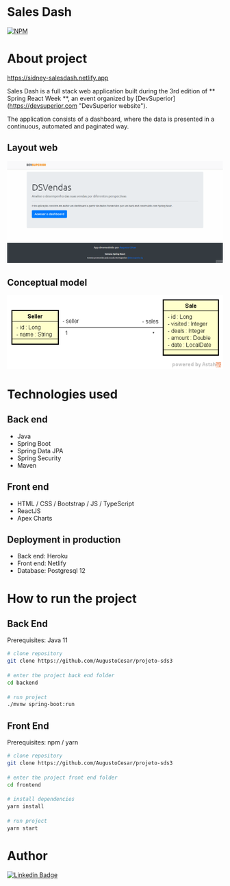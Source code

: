 # Sales Dash 
[![NPM](https://img.shields.io/npm/l/react)](https://github.com/AugustoCesar/projeto-sds3/blob/master/LICENSE) 

# About project

https://sidney-salesdash.netlify.app

Sales Dash is a full stack web application built during the 3rd edition of ** Spring React Week **, an event organized by [DevSuperior] (https://devsuperior.com "DevSuperior website").

The application consists of a dashboard, where the data is presented in a continuous, automated and paginated way.

## Layout web
![Web 1](https://github.com/sidneyrod/assets/blob/main/others/desktop.gif)

## Conceptual model
![Modelo Conceitual](https://github.com/AugustoCesar/assets/blob/main/sds3/sds3-mc.png)

# Technologies used
## Back end
- Java
- Spring Boot
- Spring Data JPA
- Spring Security
- Maven
## Front end
- HTML / CSS / Bootstrap / JS / TypeScript
- ReactJS
- Apex Charts
## Deployment in production
- Back end: Heroku
- Front end: Netlify
- Database: Postgresql 12

# How to run the project

## Back End
Prerequisites: Java 11

```bash
# clone repository
git clone https://github.com/AugustoCesar/projeto-sds3

# enter the project back end folder
cd backend

# run project
./mvnw spring-boot:run
```

## Front End
Prerequisites: npm / yarn

```bash
# clone repository
git clone https://github.com/AugustoCesar/projeto-sds3

# enter the project front end folder
cd frontend

# install dependencies
yarn install

# run project
yarn start
```

# Author

[![Linkedin Badge](https://img.shields.io/badge/augusto&nbsp;cesar-%230077B5.svg?&style=for-the-badge&logo=linkedin&logoColor=white)](https://www.linkedin.com/in/augusto-cesar-fn/)
